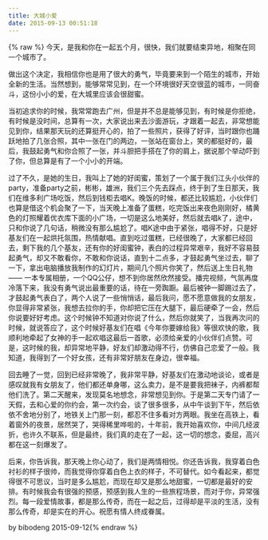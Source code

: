 ```yaml
---
title: 大城小爱
date: 2015-09-13 00:51:18
---
```

{% raw %}
今天，是我和你在一起五个月，很快，我们就要结束异地，相聚在同一个城市了。

做出这个决定，我相信你也是用了很大的勇气，毕竟要来到一个陌生的城市，开始全新的生活。当然想到，能够常常见到，在一个环境很好天空很蓝的城市，一同奋斗，这份小小的爱，在大城里应该会很甜蜜。

当初追求你的时候，我常常跑去广州，但是并不总是能够见到，有时候是你拒绝，有时候是没时间，总算有一次，大家说出来去沙面游玩，才跟着一起去，非常想能见到你，结果那天玩的还算挺开心的，拍了一些照片，获得了好评，当时跟你也踊跃地拍了几张合照，其中一张在门的两边，一张站在窗台上，笑的都挺好的，最后，我鼓起勇气和你合照了一张，并斗胆把手搭在了你的肩上，据说那个举动吓到了你，但总算是有了一个小小的开端。

过了不久，是她的生日，我叫上了她的好闺蜜，策划了一个属于我们江头小伙伴的party，准备party之前，彬彬，雄洲，我们三个先去踩点，终于到了生日那天，我们在维多利广场吃饭，然后到钱柜去唱K。晚饭的时候，都还比较尴尬，小伙伴们也算是借这个机会聚了一下，当天晚上准备了蛋糕，吃完饭出来夜色刚刚好，橘黄色的灯照耀着优衣库下面的小广场，一切是这么地美好，然后就去唱k了，途中，只和你说了几句话，稍微没有那么尴尬了。唱K途中由于紧张，唱得不好，只是好基友们在一起烘托氛围，热情献唱。直到吃过蛋糕，已经很晚了，大家都已经回去，剩下我的几个基友，还有你的好闺蜜钟，表白的过程异常艰辛，我好不容易鼓起勇气，却又不敢看你，不敢和你说话，直到十二点多，才鼓起勇气坐过去，聊了一下，拿出电脑播放我制作的幻灯片，期间几个照片你笑了，然后送上生日礼物—— 一本专属相册，一个QQ公仔，想不到你居然欣然接受。播完视频，气氛再度冷落下来，我没有勇气说出最重要的话，待在一旁踟蹰。最后被钟一脚踢过去了，才鼓起勇气表白了，两个人说了一些悄悄话，最后我问，愿不愿意做我的女朋友，你显得非常紧张，我想去拉你的手，你却把它压在大腿下，最后硬牵了一会，然后你说要好好考虑。这个时候钟不知道对你说了什么，然后你就笑了，当我再次问的时候，就说答应了，这个时候好基友们在唱《今年你要嫁给我》等很欢快的歌，我顺利地牵起了女神的手一起欢唱这最后一首歌，必须给亲爱的小伙伴们点赞。可是，这时候的我，却异常地平静，好友们却激动得不行，仿佛自己恋爱了一般。我知道，我得到了一个好女孩，还有非常好朋友在身边，很幸福。

回去睡了一觉，回到已经非常晚了，我非常平静，好基友们在激动地谈论，或者是感叹就我有女朋友了，他们都还单身哪，这么卖力，是不是要我把袜子，内裤都帮他们洗了。第二天醒来，发现莫名地想念，非常想见到你。于是第二天专门请了一天假，去和心爱的你约会，第一次约会，谈了很多很多，从中午谈到下午，然后依依不舍地分别了，地铁关上门那一刻，都忍不住多看对方两眼。我坐在高铁上，看着窗外的夜景，居然哭了，哭得稀里哗啦的，十年前，我开始喜欢你，中间几经波折，也许久不联系，但是最终，我们真的走在了一起，这一切的想念，委屈，高兴都在这一刻爆发了。



后来，你告诉我，那天晚上你心动了，我们是两情相悦。你还告诉我，我穿着白色衬衫的样子很帅，而我觉得你穿着白色上衣的样子，不可替代。如今看起来，都觉得很不可思议，当时是多么尴尬，而现在却又是那么地甜蜜，一切都是最好的安排。有时候我会有很强的预感，预感到我人生的一些旅程场景，而对于你，异常强烈。每一段爱情故事，都是那么传奇，而在一起之后，过得却是平淡的生活，没有那么传奇，却是实在的开心。祝愿有情人终成眷属。

by bibodeng 2015-09-12{% endraw %}
